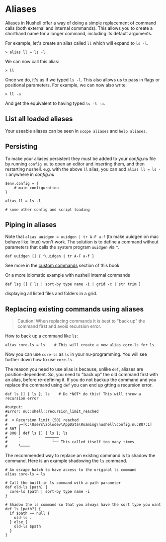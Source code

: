 # Aliases

Aliases in Nushell offer a way of doing a simple replacement of command calls (both external and internal commands). This allows you to create a shorthand name for a longer command, including its default arguments.

For example, let's create an alias called `ll` which will expand to `ls -l`.

```nu
> alias ll = ls -l
```

We can now call this alias:

```nu
> ll
```

Once we do, it's as if we typed `ls -l`. This also allows us to pass in flags or positional parameters. For example, we can now also write:

```nu
> ll -a
```

And get the equivalent to having typed `ls -l -a`.

## List all loaded aliases

Your useable aliases can be seen in `scope aliases` and `help aliases`.

## Persisting

To make your aliases persistent they must be added to your _config.nu_ file by running `config nu` to open an editor and inserting them, and then restarting nushell.
e.g. with the above `ll` alias, you can add `alias ll = ls -l` anywhere in _config.nu_

```nu
$env.config = {
    # main configuration
}

alias ll = ls -l

# some other config and script loading
```

## Piping in aliases

Note that `alias uuidgen = uuidgen | tr A-F a-f` (to make uuidgen on mac behave like linux) won't work.
The solution is to define a command without parameters that calls the system program `uuidgen` via `^`.

```nu
def uuidgen [] { ^uuidgen | tr A-F a-f }
```

See more in the [custom commands](custom_commands.md) section of this book.

Or a more idiomatic example with nushell internal commands

```nu
def lsg [] { ls | sort-by type name -i | grid -c | str trim }
```

displaying all listed files and folders in a grid.

## Replacing existing commands using aliases

> Caution! When replacing commands it is best to "back up" the command first and avoid recursion error.

How to back up a command like `ls`:
```nu
alias core-ls = ls    # This will create a new alias core-ls for ls
```
Now you can use `core-ls` as `ls` in your nu-programming. You will see further down how to use `core-ls`.

The reason you need to use alias is because, unlike `def`, aliases are position-dependent. So, you need to "back up" the old command first with an alias, before re-defining it.
If you do not backup the command and you replace the command using `def` you can end up gtting a recursion error.

```nu
def ls [] { ls }; ls    # Do *NOT* do this! This will throw a recursion error

#output:
#Error: nu::shell::recursion_limit_reached
#
#  × Recursion limit (50) reached
#     ╭─[C:\Users\zolodev\AppData\Roaming\nushell\config.nu:807:1]
# 807 │
# 808 │ def ls [] { ls }; ls
#     ·           ───┬──
#     ·              ╰── This called itself too many times
#     ╰────
```

The recommended way to replace an existing command is to shadow the command.
Here is an example shadowing the `ls` command.

```nu
# An escape hatch to have access to the original ls command
alias core-ls = ls

# Call the built-in ls command with a path parameter
def old-ls [path] {
  core-ls $path | sort-by type name -i
}

# Shadow the ls command so that you always have the sort type you want
def ls [path?] {
  if $path == null {
    old-ls .
  } else {
    old-ls $path
  }
}
```

